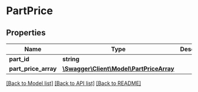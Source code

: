 # PartPrice

## Properties
Name | Type | Description | Notes
------------ | ------------- | ------------- | -------------
**part_id** | **string** |  | 
**part_price_array** | [**\Swagger\Client\Model\PartPriceArray**](PartPriceArray.md) |  | 

[[Back to Model list]](../../README.md#documentation-for-models) [[Back to API list]](../../README.md#documentation-for-api-endpoints) [[Back to README]](../../README.md)

